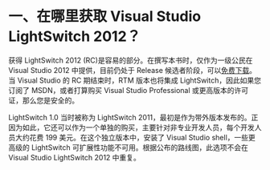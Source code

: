 # 一、在哪里获取 Visual Studio LightSwitch 2012？

获得 LightSwitch 2012 (RC)是容易的部分。在撰写本书时，仅作为一级公民在 Visual Studio 2012 中提供，目前仍处于 Release 候选者阶段，可以[免费下载](http://www.microsoft.com/visualstudio/11/en-us/downloads#professional)。当 Visual Studio 的 RC 期结束时，RTM 版本也将集成 LightSwitch，因此如果您订阅了 MSDN，或者打算购买 Visual Studio Professional 或更高版本的许可证，那么您是安全的。

LightSwitch 1.0 当时被称为 LightSwitch 2011，最初是作为带外版本发布的。正因为如此，它还可以作为一个单独的购买，主要针对非专业开发人员，每个开发人员大约花费 199 美元。在这个独立版本中，安装了 Visual Studio shell，一些更高级的 LightSwitch 可扩展性功能不可用。根据公布的路线图，此选项不会在 Visual Studio LightSwitch 2012 中重复。